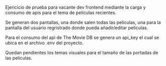 Ejericicio de prueba para vacante dev frontend mediante la carga y consumo de apis para el tema de películas recientes.

Se generan dos pantallas, una donde salen todas las peliculas, una para la pantalla del usuario regristrado donde pueda añadir/editar peliculas.

Para el consumo del api de The Movie DB se genera un api_key el cual se ubica en el archivo .env del proyecto.

Quedan pendientes los temas visuales para el tamaño de las portadas de las peliculas.

